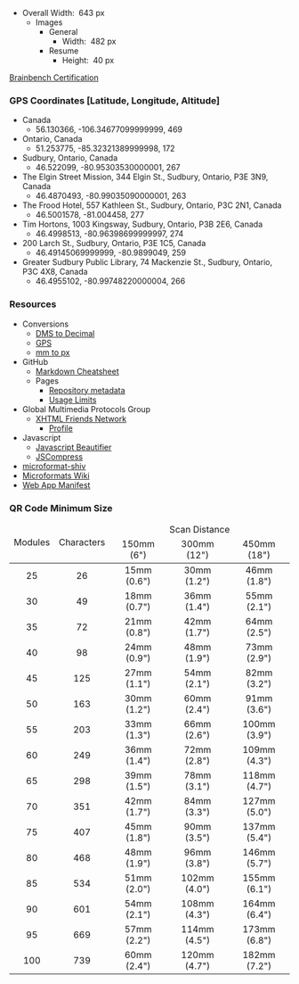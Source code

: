 * Overall Width:&nbsp; 643 px
  * Images
    * General
      * Width:&nbsp; 482 px
    * Resume
      * Height:&nbsp; 40 px

[Brainbench Certification](https://www.brainbench.com/images/certlogo/color/cert/webdesignergraphicdesign.gif "https://www.brainbench.com/images/certlogo/color/cert/webdesignergraphicdesign.gif")

### GPS Coordinates [Latitude, Longitude, Altitude]
* Canada
  * 56.130366, -106.34677099999999, 469
* Ontario, Canada
  * 51.253775, -85.32321389999998, 172
* Sudbury, Ontario, Canada
  * 46.522099, -80.95303530000001, 267
* The Elgin Street Mission, 344 Elgin St., Sudbury, Ontario, P3E 3N9, Canada
  * 46.4870493, -80.99035090000001, 263
* The Frood Hotel, 557 Kathleen St., Sudbury, Ontario, P3C 2N1, Canada
  * 46.5001578, -81.004458, 277
* Tim Hortons, 1003 Kingsway, Sudbury, Ontario, P3B 2E6, Canada
  * 46.4998513, -80.96398699999997, 274
* 200 Larch St., Sudbury, Ontario, P3E 1C5, Canada
  * 46.49145069999999, -80.9899049, 259
* Greater Sudbury Public Library, 74 Mackenzie St., Sudbury, Ontario, P3C 4X8, Canada
  * 46.4955102, -80.99748220000004, 266

### Resources
* Conversions
  * [DMS to Decimal](https://www.fcc.gov/media/radio/dms-decimal "DMS to Decimal")
  * [GPS](http://www.gps-coordinates.net "Google Maps - GPS coordinates, latitude and longitude")
  * [mm to px](http://endmemo.com/sconvert/millimeterpixel.php "mm to px Converter")
* GitHub
  * [Markdown Cheatsheet](https://github.com/adam-p/markdown-here/wiki/Markdown-Cheatsheet "This is intended as a quick reference.")
  * Pages
    * [Repository metadata](https://help.github.com/articles/repository-metadata-on-github-pages "Repository metadata on GitHub Pages")
    * [Usage Limits](https://help.github.com/articles/what-is-github-pages/#usage-limits "Usage Limits")
* Global Multimedia Protocols Group
  * [XHTML Friends Network](http://gmpg.org/xfn "XHTML Friends Network is a simple way to represent human relationships using hyperlinks.")
    * [Profile](http://gmpg.org/xfn/11 "Version 1.1 of the XFN meta data profile: the list of the values used in XFN with their significance.")
* Javascript
  * [Javascript Beautifier](https://js-beautify.forces.army "Online JavaScript beautifier")
  * [JSCompress](https://js-compress.forces.army "JSCompress.com is an online javascript compressor that allows you to compress and minify your javascript files.")
* [microformat-shiv](http://microformatshiv.com "A cross browser javascript microformats parser which can also be used in browser extensions.")
* [Microformats Wiki](http://microformats.org/wiki "This wiki is the central resource of the microformats community and provides microformats authoring guides, references, specifications, drafts, publishing patterns, research, brainstorming, and issue tracking.")
* [Web App Manifest](https://developer.mozilla.org/en-US/docs/Web/Manifest "The Web app manifest provides information about an application (i.e. author, description, icon, and name) in a JSON text file.")

### QR Code Minimum Size
<table style="margin: 0 auto;">
  <thead>
    <tr style="text-align: center;">
      <td rowspan="2">Modules</td>
      <td rowspan="2">Characters</td>
      <td colspan="3">Scan Distance</td>
    </tr>
    <tr style="text-align: center;">
      <td>150mm (6")</td>
      <td>300mm (12")</td>
      <td>450mm (18")</td>
    </tr>
  </thead>
  <tbody>
    <tr style="text-align: center;">
      <td>25</td>
      <td>26</td>
      <td>15mm (0.6")</td>
      <td>30mm (1.2")</td>
      <td>46mm (1.8")</td>
    </tr>
    <tr style="text-align: center;">
      <td>30</td>
      <td>49</td>
      <td>18mm (0.7")</td>
      <td>36mm (1.4")</td>
      <td>55mm (2.1")</td>
    </tr>
    <tr style="text-align: center;">
      <td>35</td>
      <td>72</td>
      <td>21mm (0.8")</td>
      <td>42mm (1.7")</td>
      <td>64mm (2.5")</td>
    </tr>
    <tr style="text-align: center;">
      <td>40</td>
      <td>98</td>
      <td>24mm (0.9")</td>
      <td>48mm (1.9")</td>
      <td>73mm (2.9")</td>
    </tr>
    <tr style="text-align: center;">
      <td>45</td>
      <td>125</td>
      <td>27mm (1.1")</td>
      <td>54mm (2.1")</td>
      <td>82mm (3.2")</td>
    </tr>
    <tr style="text-align: center;">
      <td>50</td>
      <td>163</td>
      <td>30mm (1.2")</td>
      <td>60mm (2.4")</td>
      <td>91mm (3.6")</td>
    </tr>
    <tr style="text-align: center;">
      <td>55</td>
      <td>203</td>
      <td>33mm (1.3")</td>
      <td>66mm (2.6")</td>
      <td>100mm (3.9")</td>
    </tr>
    <tr style="text-align: center;">
      <td>60</td>
      <td>249</td>
      <td>36mm (1.4")</td>
      <td>72mm (2.8")</td>
      <td>109mm (4.3")</td>
    </tr>
    <tr style="text-align: center;">
      <td>65</td>
      <td>298</td>
      <td>39mm (1.5")</td>
      <td>78mm (3.1")</td>
      <td>118mm (4.7")</td>
    </tr>
    <tr style="text-align: center;">
      <td>70</td>
      <td>351</td>
      <td>42mm (1.7")</td>
      <td>84mm (3.3")</td>
      <td>127mm (5.0")</td>
    </tr>
    <tr style="text-align: center;">
      <td>75</td>
      <td>407</td>
      <td>45mm (1.8")</td>
      <td>90mm (3.5")</td>
      <td>137mm (5.4")</td>
    </tr>
    <tr style="text-align: center;">
      <td>80</td>
      <td>468</td>
      <td>48mm (1.9")</td>
      <td>96mm (3.8")</td>
      <td>146mm (5.7")</td>
    </tr>
    <tr style="text-align: center;">
      <td>85</td>
      <td>534</td>
      <td>51mm (2.0")</td>
      <td>102mm (4.0")</td>
      <td>155mm (6.1")</td>
    </tr>
    <tr style="text-align: center;">
      <td>90</td>
      <td>601</td>
      <td>54mm (2.1")</td>
      <td>108mm (4.3")</td>
      <td>164mm (6.4")</td>
    </tr>
    <tr style="text-align: center;">
      <td>95</td>
      <td>669</td>
      <td>57mm (2.2")</td>
      <td>114mm (4.5")</td>
      <td>173mm (6.8")</td>
    </tr>
    <tr style="text-align: center;">
      <td>100</td>
      <td>739</td>
      <td>60mm (2.4")</td>
      <td>120mm (4.7")</td>
      <td>182mm (7.2")</td>
    </tr>
  </tbody>
</table>
